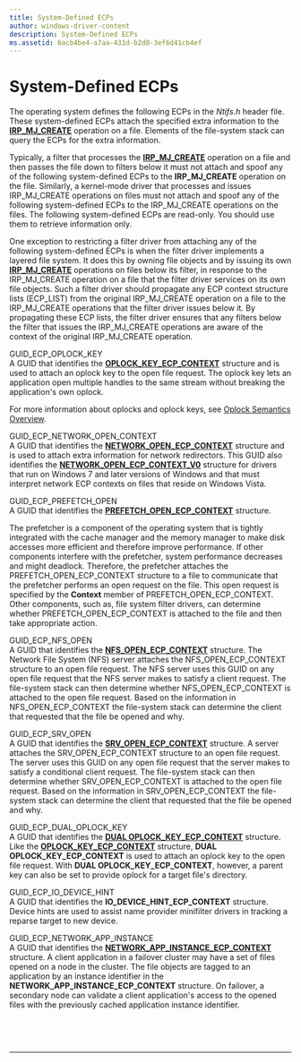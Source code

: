 ```yaml
---
title: System-Defined ECPs
author: windows-driver-content
description: System-Defined ECPs
ms.assetid: 6acb4be4-a7aa-431d-b2d8-3ef6d41cb4ef
---
```


# System-Defined ECPs


The operating system defines the following ECPs in the *Ntifs.h* header file. These system-defined ECPs attach the specified extra information to the [**IRP\_MJ\_CREATE**](https://msdn.microsoft.com/library/windows/hardware/ff548630) operation on a file. Elements of the file-system stack can query the ECPs for the extra information.

Typically, a filter that processes the [**IRP\_MJ\_CREATE**](https://msdn.microsoft.com/library/windows/hardware/ff548630) operation on a file and then passes the file down to filters below it must not attach and spoof any of the following system-defined ECPs to the **IRP\_MJ\_CREATE** operation on the file. Similarly, a kernel-mode driver that processes and issues IRP\_MJ\_CREATE operations on files must not attach and spoof any of the following system-defined ECPs to the IRP\_MJ\_CREATE operations on the files. The following system-defined ECPs are read-only. You should use them to retrieve information only.

One exception to restricting a filter driver from attaching any of the following system-defined ECPs is when the filter driver implements a layered file system. It does this by owning file objects and by issuing its own [**IRP\_MJ\_CREATE**](https://msdn.microsoft.com/library/windows/hardware/ff548630) operations on files below its filter, in response to the IRP\_MJ\_CREATE operation on a file that the filter driver services on its own file objects. Such a filter driver should propagate any ECP context structure lists (ECP\_LIST) from the original IRP\_MJ\_CREATE operation on a file to the IRP\_MJ\_CREATE operations that the filter driver issues below it. By propagating these ECP lists, the filter driver ensures that any filters below the filter that issues the IRP\_MJ\_CREATE operations are aware of the context of the original IRP\_MJ\_CREATE operation.

<span id="GUID_ECP_OPLOCK_KEY"></span><span id="guid_ecp_oplock_key"></span>GUID\_ECP\_OPLOCK\_KEY  
A GUID that identifies the [**OPLOCK\_KEY\_ECP\_CONTEXT**](https://msdn.microsoft.com/library/windows/hardware/ff551003) structure and is used to attach an oplock key to the open file request. The oplock key lets an application open multiple handles to the same stream without breaking the application's own oplock.

For more information about oplocks and oplock keys, see [Oplock Semantics Overview](overview.md).

<span id="GUID_ECP_NETWORK_OPEN_CONTEXT"></span><span id="guid_ecp_network_open_context"></span>GUID\_ECP\_NETWORK\_OPEN\_CONTEXT  
A GUID that identifies the [**NETWORK\_OPEN\_ECP\_CONTEXT**](https://msdn.microsoft.com/library/windows/hardware/ff550896) structure and is used to attach extra information for network redirectors. This GUID also identifies the [**NETWORK\_OPEN\_ECP\_CONTEXT\_V0**](https://msdn.microsoft.com/library/windows/hardware/ff550899) structure for drivers that run on Windows 7 and later versions of Windows and that must interpret network ECP contexts on files that reside on Windows Vista.

<span id="GUID_ECP_PREFETCH_OPEN"></span><span id="guid_ecp_prefetch_open"></span>GUID\_ECP\_PREFETCH\_OPEN  
A GUID that identifies the [**PREFETCH\_OPEN\_ECP\_CONTEXT**](https://msdn.microsoft.com/library/windows/hardware/ff551843) structure.

The prefetcher is a component of the operating system that is tightly integrated with the cache manager and the memory manager to make disk accesses more efficient and therefore improve performance. If other components interfere with the prefetcher, system performance decreases and might deadlock. Therefore, the prefetcher attaches the PREFETCH\_OPEN\_ECP\_CONTEXT structure to a file to communicate that the prefetcher performs an open request on the file. This open request is specified by the **Context** member of PREFETCH\_OPEN\_ECP\_CONTEXT. Other components, such as, file system filter drivers, can determine whether PREFETCH\_OPEN\_ECP\_CONTEXT is attached to the file and then take appropriate action.

<span id="GUID_ECP_NFS_OPEN"></span><span id="guid_ecp_nfs_open"></span>GUID\_ECP\_NFS\_OPEN  
A GUID that identifies the [**NFS\_OPEN\_ECP\_CONTEXT**](https://msdn.microsoft.com/library/windows/hardware/ff550942) structure. The Network File System (NFS) server attaches the NFS\_OPEN\_ECP\_CONTEXT structure to an open file request. The NFS server uses this GUID on any open file request that the NFS server makes to satisfy a client request. The file-system stack can then determine whether NFS\_OPEN\_ECP\_CONTEXT is attached to the open file request. Based on the information in NFS\_OPEN\_ECP\_CONTEXT the file-system stack can determine the client that requested that the file be opened and why.

<span id="GUID_ECP_SRV_OPEN"></span><span id="guid_ecp_srv_open"></span>GUID\_ECP\_SRV\_OPEN  
A GUID that identifies the [**SRV\_OPEN\_ECP\_CONTEXT**](https://msdn.microsoft.com/library/windows/hardware/ff556749) structure. A server attaches the SRV\_OPEN\_ECP\_CONTEXT structure to an open file request. The server uses this GUID on any open file request that the server makes to satisfy a conditional client request. The file-system stack can then determine whether SRV\_OPEN\_ECP\_CONTEXT is attached to the open file request. Based on the information in SRV\_OPEN\_ECP\_CONTEXT the file-system stack can determine the client that requested that the file be opened and why.

<span id="GUID_ECP_DUAL_OPLOCK_KEY"></span><span id="guid_ecp_dual_oplock_key"></span>GUID\_ECP\_DUAL\_OPLOCK\_KEY  
A GUID that identifies the [**DUAL OPLOCK\_KEY\_ECP\_CONTEXT**](https://msdn.microsoft.com/library/windows/hardware/hh406392) structure. Like the [**OPLOCK\_KEY\_ECP\_CONTEXT**](https://msdn.microsoft.com/library/windows/hardware/ff551003) structure, **DUAL OPLOCK\_KEY\_ECP\_CONTEXT** is used to attach an oplock key to the open file request. With **DUAL OPLOCK\_KEY\_ECP\_CONTEXT**, however, a parent key can also be set to provide oplock for a target file's directory.

<span id="GUID_ECP_IO_DEVICE_HINT"></span><span id="guid_ecp_io_device_hint"></span>GUID\_ECP\_IO\_DEVICE\_HINT  
A GUID that identifies the **IO\_DEVICE\_HINT\_ECP\_CONTEXT** structure. Device hints are used to assist name provider minifilter drivers in tracking a reparse target to new device.

<span id="GUID_ECP_NETWORK_APP_INSTANCE"></span><span id="guid_ecp_network_app_instance"></span>GUID\_ECP\_NETWORK\_APP\_INSTANCE  
A GUID that identifies the [**NETWORK\_APP\_INSTANCE\_ECP\_CONTEXT**](https://msdn.microsoft.com/library/windows/hardware/hh439443) structure. A client application in a failover cluster may have a set of files opened on a node in the cluster. The file objects are tagged to an application by an instance identifier in the **NETWORK\_APP\_INSTANCE\_ECP\_CONTEXT** structure. On failover, a secondary node can validate a client application's access to the opened files with the previously cached application instance identifier.

 

 


--------------------


